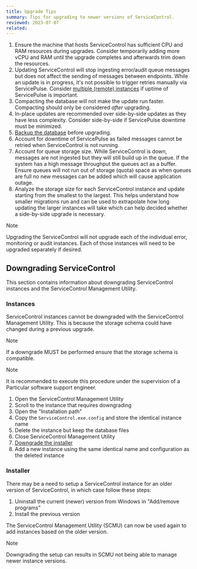 ```yaml
---
title: Upgrade Tips
summary: Tips for upgrading to newer versions of ServiceControl.
reviewed: 2023-07-07
related:
---
```


1. Ensure the machine that hosts ServiceControl has sufficient CPU and RAM resources during upgrades. Consider temporarily adding more vCPU and RAM until the upgrade completes and afterwards trim down the resources.
1. Updating ServiceControl will stop ingesting error/audit queue messages but does not affect the sending of messages between endpoints. While an update is in progress, it's not possible to trigger retries manually via ServicePulse. Consider [multiple (remote) instances](/servicecontrol/servicecontrol-instances/remotes.md) if uptime of ServicePulse is important.
1. Compacting the database will not make the update run faster. Compacting should only be considered *after* upgrading.
1. In-place updates are recommended over side-by-side updates as they have less complexity. Consider side-by-side if ServicePulse downtime must be minimized.
1. [Backup the database](/servicecontrol/backup-sc-database.md) before upgrading.
1. Account for downtime of ServicePulse as failed messages cannot be retried when ServiceControl is not running.
1. Account for queue storage size. While ServiceControl is down, messages are not ingested but they will still build up in the queue. If the system has a high message throughput the queues act as a buffer. Ensure queues will not run out of storage (quota) space as when queues are full no new messages can be added which will cause application outage.
1. Analyze the storage size for each ServiceControl instance and update starting from the smallest to the largest. This helps understand how smaller migrations run and can be used to extrapolate how long updating the larger instances will take which can help decided whether a side-by-side upgrade is necessary.

> [!NOTE]
> Upgrading the ServiceControl will not upgrade each of the individual error, monitoring or audit instances. Each of those instances will need to be upgraded separately if desired.

## Downgrading ServiceControl

This section contains information about downgrading ServiceControl instances and the ServiceControl Management Utility.

### Instances

ServiceControl instances cannot be downgraded with the ServiceControl Management Utility. This is because the storage schema could have changed during a previous upgrade.

> [!NOTE]
> If a downgrade MUST be performed ensure that the storage schema is compatible.

> [!NOTE]
> It is recommended to execute this procedure under the supervision of a Particular software support engineer.

1. Open the ServiceControl Management Utility
2. Scroll to the instance that requires downgrading
3. Open the "Installation path"
4. Copy the `ServiceControl.exe.config` and store the identical instance name
5. Delete the instance but keep the database files
6. Close ServiceControl Management Utility
7. [Downgrade the installer](#downgrading-servicecontrol-installer)
8. Add a new instance using the same identical name and configuration as the deleted instance

### Installer

There may be a need to setup a ServiceControl instance for an older version of ServiceControl, in which case follow these steps:

1. Uninstall the current (newer) version from Windows in "Add/remove programs"
2. Install the previous version

The ServiceControl Management Utility (SCMU) can now be used again to add instances based on the older version.

> [!NOTE]
> Downgrading the setup can results in SCMU not being able to manage newer instance versions.
